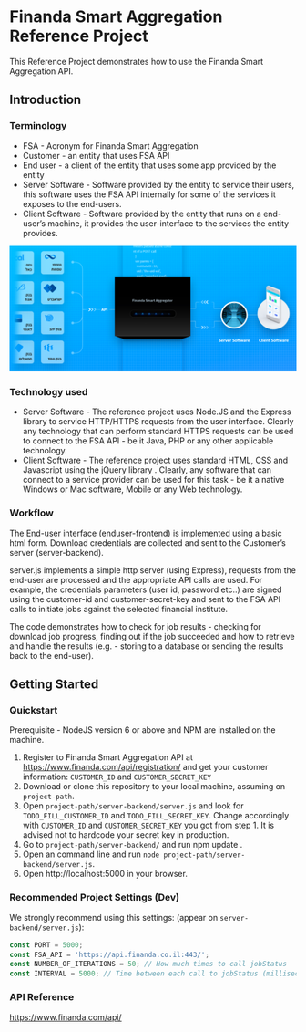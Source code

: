 # Finanda Smart Aggregation Reference Project

This Reference Project demonstrates how to use the Finanda Smart Aggregation API.

## Introduction
### Terminology
* FSA - Acronym for Finanda Smart Aggregation
* Customer - an entity that uses FSA API
* End user - a client of the entity that uses some app provided by the entity 
* Server Software - Software provided by the entity to service their users, this software uses the FSA API internally for some of the services it exposes to the end-users.
* Client Software - Software provided by the entity that runs on a end-user’s machine, it provides the user-interface to the services the entity provides.

![alt text](terminology.png)

### Technology used
* Server Software - The reference project uses Node.JS and the Express library to service HTTP/HTTPS requests from the user interface. Clearly any technology that can perform standard HTTPS requests can be used to connect to the FSA API - be it Java, PHP or any other applicable technology.
* Client Software - The reference project uses standard HTML, CSS and Javascript using the jQuery library . Clearly, any software that can connect to a service provider can be used for this task - be it a native Windows or Mac software, Mobile or any Web technology.

### Workflow
The End-user interface (enduser-frontend) is implemented using a basic html form. Download credentials are collected and sent to the Customer’s server (server-backend).

server.js implements a simple http server (using Express), requests from the end-user are processed and the appropriate API calls are used. For example, the credentials parameters (user id, password etc..) are signed using the customer-id and customer-secret-key and sent to the FSA API calls to initiate jobs against the selected financial institute.

The code demonstrates how to check for job results - checking for download job progress, finding out if the job succeeded and how to retrieve and handle the results (e.g. - storing to a database or sending the results back to the end-user).

## Getting Started

### Quickstart
Prerequisite - NodeJS version 6 or above and NPM are installed on the machine.
1. Register to Finanda Smart Aggregation API at https://www.finanda.com/api/registration/ 
and get your customer information: `CUSTOMER_ID` and `CUSTOMER_SECRET_KEY`
2. Download or clone this repository to your local machine, assuming on `project-path`.
3. Open `project-path/server-backend/server.js` and look for `TODO_FILL_CUSTOMER_ID` and `TODO_FILL_SECRET_KEY`.
Change accordingly with `CUSTOMER_ID` and `CUSTOMER_SECRET_KEY` you got from step 1. It is advised not to hardcode your secret key in production.
4. Go to `project-path/server-backend/` and run npm update .
5. Open an command line and run `node project-path/server-backend/server.js`.
6. Open http://localhost:5000 in your browser.

### Recommended Project Settings (Dev)
We strongly recommend using this settings: (appear on `server-backend/server.js`):
```javascript
const PORT = 5000;
const FSA_API = 'https://api.finanda.co.il:443/';
const NUMBER_OF_ITERATIONS = 50; // How much times to call jobStatus
const INTERVAL = 5000; // Time between each call to jobStatus (milliseconds)
```

### API Reference

https://www.finanda.com/api/
